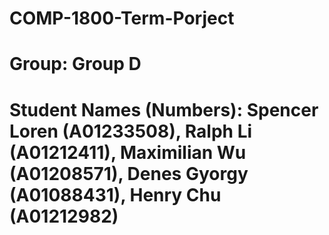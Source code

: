 # COMP-1800-Term-Porject

# Group: Group D

# Student Names (Numbers): Spencer Loren (A01233508), Ralph Li (A01212411), Maximilian Wu (A01208571), Denes Gyorgy (A01088431), Henry Chu (A01212982)
 